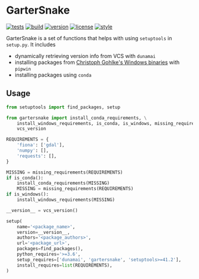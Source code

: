 # GarterSnake

[![tests](https://github.com/zacharyburnett/GarterSnake/workflows/tests/badge.svg)](https://github.com/zacharyburnett/GarterSnake/actions?query=workflow%3Atests)
[![build](https://github.com/zacharyburnett/GarterSnake/workflows/build/badge.svg)](https://github.com/zacharyburnett/GarterSnake/actions?query=workflow%3Abuild)
[![version](https://img.shields.io/pypi/v/GarterSnake)](https://pypi.org/project/GarterSnake)
[![license](https://img.shields.io/github/license/zacharyburnett/GarterSnake)](https://opensource.org/licenses/MIT)
[![style](https://sourceforge.net/p/oitnb/code/ci/default/tree/_doc/_static/oitnb.svg?format=raw)](https://sourceforge.net/p/oitnb/code)

GarterSnake is a set of functions that helps with using `setuptools` in
`setup.py`. It includes

- dynamically retrieving version info from VCS with `dunamai`
- installing packages
  from [Christoph Gohlke's Windows binaries](https://www.lfd.uci.edu/~gohlke/pythonlibs/)
  with `pipwin`
- installing packages using `conda`

## Usage

```python
from setuptools import find_packages, setup

from gartersnake import install_conda_requirements, \
    install_windows_requirements, is_conda, is_windows, missing_requirements, \
    vcs_version

REQUIREMENTS = {
    'fiona': ['gdal'],
    'numpy': [],
    'requests': [],
}

MISSING = missing_requirements(REQUIREMENTS)
if is_conda():
    install_conda_requirements(MISSING)
    MISSING = missing_requirements(REQUIREMENTS)
if is_windows():
    install_windows_requirements(MISSING)

__version__ = vcs_version()

setup(
    name='<package_name>',
    version=__version__,
    authors='<package_authors>',
    url='<package_url>',
    packages=find_packages(),
    python_requires='>=3.6',
    setup_requires=['dunamai', 'gartersnake', 'setuptools>=41.2'],
    install_requires=list(REQUIREMENTS),
)
```